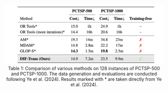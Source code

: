 <br>

<div align=center><img src="figure_1.png" width="1000" /></div>

<div align="center">
Table 1: Comparison of various methods on 128 instances of PCTSP-500 and PCTSP-1000. The data generation and evaluations are conducted following Ye et al. (2024). Results marked with * are taken directly from Ye et al. (2024).
</div>

